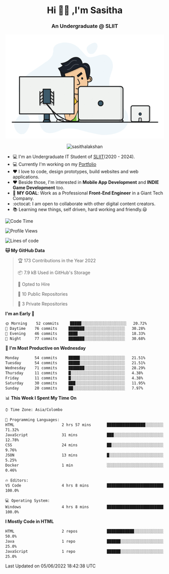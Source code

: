 <h1 align="center">Hi 🙋‍♂️ ,I'm Sasitha</h1>
<!--<h3 align="center">💻An Passionate Junior Trainee Software Developer based on Sri Lanka</h3>-->

<h3 align="center">An Undergraduate @ SLIIT</h3>

<p align="center">
  <img width="540" height="330" src="https://github.com/SasithaLakshan/SasithaLakshan/blob/main/dev.gif">
</p>
<p align="center"> <img src="https://komarev.com/ghpvc/?username=sasithalakshan&label=Profile%20views&color=0e75b6&style=flat" alt="sasithalakshan" /> </p>

- :computer: I'm an Undergraduate IT Student of [SLIIT](https://www.sliit.lk)(2020 - 2024).
- :computer: Currently I'm working on my <a href="https://SasithaLakshan.github.io" target="_blank">Portfolio</a>
- :heart: I love to code, design prototypes, build websites and web applications.
- :heart: Beside those, I'm interested in **Mobile App Development** and **INDIE Game Development** too.
- :electric_plug: **MY GOAL**: Work as a Professional **Front-End Engineer** in a Giant Tech Company.
- :octocat: I am open to collaborate with other digital content creators.
- :books: Learning new things, self driven, hard working and friendly.:smiley:

<!-- <h3 align="left">Tech Stack I'm Using</h3> -->
<!--START_SECTION:waka-->
![Code Time](http://img.shields.io/badge/Code%20Time-0%20secs-blue)

![Profile Views](http://img.shields.io/badge/Profile%20Views-0-blue)

![Lines of code](https://img.shields.io/badge/From%20Hello%20World%20I%27ve%20Written-32%20Thousand%20lines%20of%20code-blue)

**🐱 My GitHub Data** 

> 🏆 173 Contributions in the Year 2022
 > 
> 📦 7.9 kB Used in GitHub's Storage 
 > 
> 💼 Opted to Hire
 > 
> 📜 10 Public Repositories 
 > 
> 🔑 3 Private Repositories  
 > 
**I'm an Early 🐤** 

```text
🌞 Morning    52 commits     █████░░░░░░░░░░░░░░░░░░░░   20.72% 
🌆 Daytime    76 commits     ███████░░░░░░░░░░░░░░░░░░   30.28% 
🌃 Evening    46 commits     ████░░░░░░░░░░░░░░░░░░░░░   18.33% 
🌙 Night      77 commits     ███████░░░░░░░░░░░░░░░░░░   30.68%

```
📅 **I'm Most Productive on Wednesday** 

```text
Monday       54 commits     █████░░░░░░░░░░░░░░░░░░░░   21.51% 
Tuesday      54 commits     █████░░░░░░░░░░░░░░░░░░░░   21.51% 
Wednesday    71 commits     ███████░░░░░░░░░░░░░░░░░░   28.29% 
Thursday     11 commits     █░░░░░░░░░░░░░░░░░░░░░░░░   4.38% 
Friday       11 commits     █░░░░░░░░░░░░░░░░░░░░░░░░   4.38% 
Saturday     30 commits     ███░░░░░░░░░░░░░░░░░░░░░░   11.95% 
Sunday       20 commits     ██░░░░░░░░░░░░░░░░░░░░░░░   7.97%

```


📊 **This Week I Spent My Time On** 

```text
⌚︎ Time Zone: Asia/Colombo

💬 Programming Languages: 
HTML                     2 hrs 57 mins       █████████████████░░░░░░░░   71.32% 
JavaScript               31 mins             ███░░░░░░░░░░░░░░░░░░░░░░   12.78% 
CSS                      24 mins             ██░░░░░░░░░░░░░░░░░░░░░░░   9.76% 
JSON                     13 mins             █░░░░░░░░░░░░░░░░░░░░░░░░   5.25% 
Docker                   1 min               ░░░░░░░░░░░░░░░░░░░░░░░░░   0.46%

🔥 Editors: 
VS Code                  4 hrs 8 mins        █████████████████████████   100.0%

💻 Operating System: 
Windows                  4 hrs 8 mins        █████████████████████████   100.0%

```

**I Mostly Code in HTML** 

```text
HTML                     2 repos             ████████████░░░░░░░░░░░░░   50.0% 
Java                     1 repo              ██████░░░░░░░░░░░░░░░░░░░   25.0% 
JavaScript               1 repo              ██████░░░░░░░░░░░░░░░░░░░   25.0%

```



 Last Updated on 05/06/2022 18:42:38 UTC
<!--END_SECTION:waka-->
